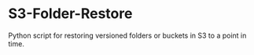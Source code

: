 # S3-Folder-Restore
Python script for restoring versioned folders or buckets in S3 to a point in time.
